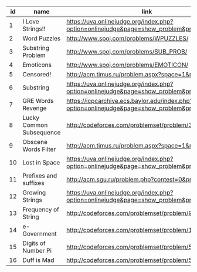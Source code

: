 |id|name|link|difficulty|
|---|---|---|---|
|1|I Love Strings!!|https://uva.onlinejudge.org/index.php?option=onlinejudge&page=show_problem&problem=1620|1|
|2|Word Puzzles|http://www.spoj.com/problems/WPUZZLES/|2|
|3|Substring Problem|http://www.spoj.com/problems/SUB_PROB/|2|
|4|Emoticons|http://www.spoj.com/problems/EMOTICON/|3|
|5|Censored!|http://acm.timus.ru/problem.aspx?space=1&num=1158|4|
|6|Substring|https://uva.onlinejudge.org/index.php?option=onlinejudge&page=show_problem&problem=2463|4|
|7|GRE Words Revenge|https://icpcarchive.ecs.baylor.edu/index.php?option=onlinejudge&page=show_problem&problem=4552|5|
|8|Lucky Common Subsequence|http://codeforces.com/problemset/problem/346/B|5|
|9|Obscene Words Filter|http://acm.timus.ru/problem.aspx?space=1&num=1269|5|
|10|Lost in Space|https://uva.onlinejudge.org/index.php?option=onlinejudge&page=show_problem&problem=677|5|
|11|Prefixes and suffixes|http://acm.sgu.ru/problem.php?contest=0&problem=505|7|
|12|Growing Strings|https://uva.onlinejudge.org/index.php?option=onlinejudge&page=show_problem&problem=3396|7|
|13|Frequency of String|http://codeforces.com/problemset/problem/963/D|8|
|14|e-Government|http://codeforces.com/problemset/problem/163/E|8|
|15|Digits of Number Pi|http://codeforces.com/problemset/problem/585/F|10|
|16|Duff is Mad|http://codeforces.com/problemset/problem/587/F|10|
